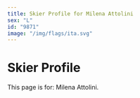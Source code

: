 ```yaml
---
title: Skier Profile for Milena Attolini
sex: "L"
id: "9871"
image: "/img/flags/ita.svg" 
---
```


# Skier Profile

This page is for: Milena Attolini.
    